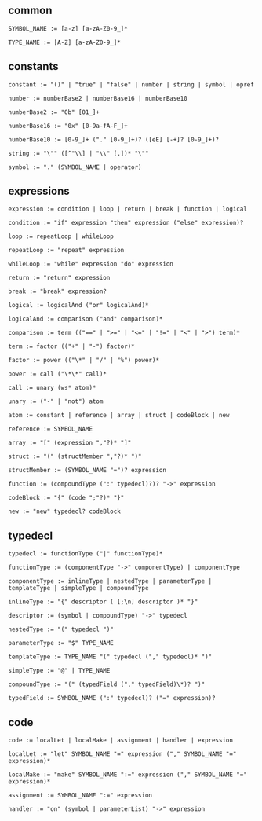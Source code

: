 
## common

    SYMBOL_NAME := [a-z] [a-zA-Z0-9_]*

    TYPE_NAME := [A-Z] [a-zA-Z0-9_]*

## constants

    constant := "()" | "true" | "false" | number | string | symbol | opref

    number := numberBase2 | numberBase16 | numberBase10

    numberBase2 := "0b" [01_]+

    numberBase16 := "0x" [0-9a-fA-F_]+

    numberBase10 := [0-9_]+ ("." [0-9_]+)? ([eE] [-+]? [0-9_]+)?

    string := "\"" ([^"\\] | "\\" [.])* "\""

    symbol := "." (SYMBOL_NAME | operator)

## expressions

    expression := condition | loop | return | break | function | logical

    condition := "if" expression "then" expression ("else" expression)?

    loop := repeatLoop | whileLoop

    repeatLoop := "repeat" expression

    whileLoop := "while" expression "do" expression

    return := "return" expression

    break := "break" expression?

    logical := logicalAnd ("or" logicalAnd)*

    logicalAnd := comparison ("and" comparison)*

    comparison := term (("==" | ">=" | "<=" | "!=" | "<" | ">") term)*

    term := factor (("+" | "-") factor)*

    factor := power (("\*" | "/" | "%") power)*

    power := call ("\*\*" call)*

    call := unary (ws* atom)*

    unary := ("-" | "not") atom

    atom := constant | reference | array | struct | codeBlock | new

    reference := SYMBOL_NAME

    array := "[" (expression ","?)* "]"

    struct := "(" (structMember ","?)* ")"

    structMember := (SYMBOL_NAME "=")? expression

    function := (compoundType (":" typedecl)?)? "->" expression

    codeBlock := "{" (code ";"?)* "}"

    new := "new" typedecl? codeBlock

## typedecl

    typedecl := functionType ("|" functionType)*

    functionType := (componentType "->" componentType) | componentType

    componentType := inlineType | nestedType | parameterType | templateType | simpleType | compoundType

    inlineType := "{" descriptor ( [;\n] descriptor )* "}"

    descriptor := (symbol | compoundType) "->" typedecl

    nestedType := "(" typedecl ")"

    parameterType := "$" TYPE_NAME

    templateType := TYPE_NAME "(" typedecl ("," typedecl)* ")"

    simpleType := "@" | TYPE_NAME

    compoundType := "(" (typedField ("," typedField)\*)? ")"

    typedField := SYMBOL_NAME (":" typedecl)? ("=" expression)?

## code

    code := localLet | localMake | assignment | handler | expression

    localLet := "let" SYMBOL_NAME "=" expression ("," SYMBOL_NAME "=" expression)*

    localMake := "make" SYMBOL_NAME ":=" expression ("," SYMBOL_NAME "=" expression)*

    assignment := SYMBOL_NAME ":=" expression

    handler := "on" (symbol | parameterList) "->" expression
